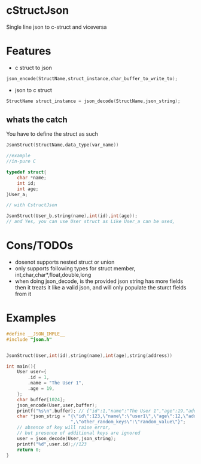 # cStructJson
Single line json to c-struct and viceversa

# Features
- c struct to json
```c
json_encode(StructName,struct_instance,char_buffer_to_write_to);
```
- json to c struct
```c
StructName struct_instance = json_decode(StructName,json_string);
```

## whats the catch
You have to define the struct as such
```c
JsonStruct(StructName,data_type(var_name))
```
```c
//example
//in-pure C

typedef struct{
    char *name;
    int id;
    int age;
}User_a;

// with CstructJson

JsonStruct(User_b,string(name),int(id),int(age));
// and Yes, you can use User struct as Like User_a can be used,
```

# Cons/TODOs
- dosenot supports nested struct or union
- only supports following types for struct member, int,char,char*,float,double,long
- when doing json_decode, is the provided json string has more fields then it
  treats it like a valid json, and will only populate the sturct fields from it

# Examples

```c
#define __JSON_IMPLE__
#include "json.h"


JsonStruct(User,int(id),string(name),int(age),string(address))

int main(){
    User user={
        .id = 1,
        .name = "The User 1",
        .age = 19,
    };
    char buffer[1024];
    json_encode(User,user,buffer);
    printf("%s\n",buffer); // {"id":1,"name":"The User 1","age":19,"address":""}
    char *json_strig = "{\"id\":123,\"name\":\"user1\",\"age\":12,\"address\":\"localhost\""
                        ",\"other_random_keys\":\"random_value\"}";
    // absence of key will raise error,
    // but presence of additional keys are ignored
    user = json_decode(User,json_string);
    printf("%d",user.id);//123
    return 0;
}

```


